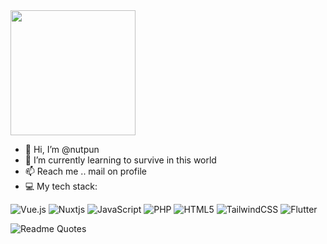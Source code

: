 <div id="header" align="center" style="display: flex">
  <img src="https://media.giphy.com/media/l1J9MU7JDGBu8VQwU/giphy.gif" width="200"/>
</div>

- 👋 Hi, I’m @nutpun
- 🌱 I’m currently learning to survive in this world
- 📫 Reach me .. mail on profile
- 💻 My tech stack:
  
![Vue.js](https://img.shields.io/badge/vuejs-%2335495e.svg?style=for-the-badge&logo=vuedotjs&logoColor=%234FC08D) ![Nuxtjs](https://img.shields.io/badge/Nuxt-002E3B?style=for-the-badge&logo=nuxtdotjs&logoColor=#00DC82) ![JavaScript](https://img.shields.io/badge/javascript-%23323330.svg?style=for-the-badge&logo=javascript&logoColor=%23F7DF1E) ![PHP](https://img.shields.io/badge/php-%23777BB4.svg?style=for-the-badge&logo=php&logoColor=white) ![HTML5](https://img.shields.io/badge/html5-%23E34F26.svg?style=for-the-badge&logo=html5&logoColor=white) ![TailwindCSS](https://img.shields.io/badge/tailwindcss-%2338B2AC.svg?style=for-the-badge&logo=tailwind-css&logoColor=white) 	![Flutter](https://img.shields.io/badge/Flutter-%2302569B.svg?style=for-the-badge&logo=Flutter&logoColor=white)

![Readme Quotes](https://quotes-github-readme.vercel.app/api?type=horizontal&theme=algolia&border=true)
